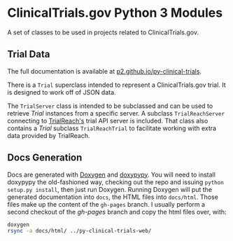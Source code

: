 ClinicalTrials.gov Python 3 Modules
===================================

A set of classes to be used in projects related to ClinicalTrials.gov.


Trial Data
----------

The full documentation is available at [p2.github.io/py-clinical-trials][docs].

There is a `Trial` superclass intended to represent a ClinicalTrials.gov trial.
It is designed to work off of JSON data.

The `TrialServer` class is intended to be subclassed and can be used to retrieve _Trial_ instances from a specific server.
A subclass `TrialReachServer` connecting to [TrialReach's][trialreachapi] trial API server is included.
That class also contains a _Trial_ subclass `TrialReachTrial` to facilitate working with extra data provided by TrialReach.


Docs Generation
---------------

Docs are generated with [Doxygen][] and [doxypypy][].
You will need to install doxypypy the old-fashioned way, checking out the repo and issuing `python setup.py install`, then just run Doxygen.
Running Doxygen will put the generated documentation into `docs`, the HTML files into `docs/html`.
Those files make up the content of the `gh-pages` branch.
I usually perform a second checkout of the _gh-pages_ branch and copy the html files over, with:

```sh
doxygen
rsync -a docs/html/ ../py-clinical-trials-web/
```


[docs]: https://p2.github.io/py-clinical-trials
[trialreachapi]: https://developer.trialreach.com
[doxygen]: http://www.stack.nl/~dimitri/doxygen
[doxypypy]: https://github.com/Feneric/doxypypy
